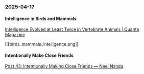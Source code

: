 ### 2025-04-17
#### Intelligence in Birds and Mammals
[Intelligence Evolved at Least Twice in Vertebrate Animals \| Quanta Magazine](https://www.quantamagazine.org/intelligence-evolved-at-least-twice-in-vertebrate-animals-20250407/)

![[birds_mammals_intelligence.png]]

#### Intentionally Make Close Friends
[Post 43: Intentionally Making Close Friends — Neel Nanda](https://www.neelnanda.io/blog/43-making-friends)

